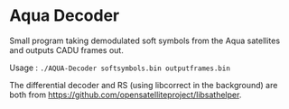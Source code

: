 # Aqua Decoder

Small program taking demodulated soft symbols from the Aqua satellites and outputs CADU frames out.

Usage : `./AQUA-Decoder softsymbols.bin outputframes.bin`

The differential decoder and RS (using libcorrect in the background) are both from https://github.com/opensatelliteproject/libsathelper.